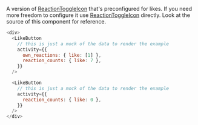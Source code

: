 A version of [ReactionToggleIcon](#reactiontoggleicon) that's preconfigured for
likes. If you need more freedom to configure it use
[ReactionToggleIcon](#reactiontoggleicon) directly. Look at the source of this
component for reference.

```js
<div>
  <LikeButton
    // this is just a mock of the data to render the example
    activity={{
      own_reactions: { like: [1] },
      reaction_counts: { like: 7 },
    }}
  />

  <LikeButton
    // this is just a mock of the data to render the example
    activity={{
      reaction_counts: { like: 0 },
    }}
  />
</div>
```
